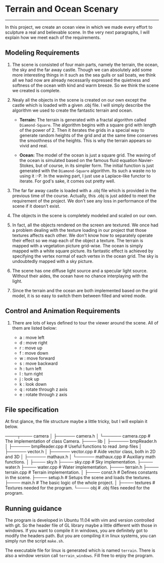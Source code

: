 # Terrain and Ocean Scenary
---------------------------

In this project, we create an ocean view in which we made every effort to sculpture a real and believable scene. In the very next paragraphs, I will explain how we meet each of the requirements.


## Modeling Requirements

1. The scene is consisted of four main parts, namely the terrain, the ocean, the sky and the far away castle. Though we can absolutely add some more interesting things in it such as the sea gulls or sail boats, we think all we had now are already necessarily expressed the quietness and softness of the ocean with kind and warm breeze. So we think the scene we created is complete.

2. Nealy all the objects in the scene is created on our own except the castle which is loaded with a given .obj file. I will simply describe the algorithm we used to create the fantastic terrain and ocean.

    + **Terrain:** The terrain is generated with a fractal algorithm called `Diamond-Square`. The algorithm begins with a square grid with length of the power of 2. Then it iterates the grids in a special way to generate random heights of the grid and at the same time conserves the smoothness of the heights. This is why the terrain appears so vivid and real.
    
    + **Ocean:** The model of the ocean is just a square grid. The waving of the ocean is simulated based on the famous fluid equation Navier-Stokes, but of course, in its simpler form. The initial function is just generated with the `Diamond-Square` algorithm. Its such a waste no to using it :-P. In the waving part, I just use a Laplace-like functor to iterate. For god's sake, it comes out pretty well.
    
3. The far far away castle is loaded with a .obj file which is provided in the previous time of the course. Actually, this .obj is just added to meet the requirement of the project. We don't see any loss in performance of the scene if it doesn't exist.

4. The objects in the scene is completely modeled and scaled on our own.

5. In fact, all the objects rendered on the screen are textured. We once had a problem dealing with the texture loading in our project that those textures affects each other. We don't know how to separately operate their effect so we map each of the object a texture. The terrain is mapped with a vegetation picture grid-wise. The ocean is simply mapped with a white square picture. Its fantastic effect is achieved by specifying the vertex normal of each vertex in the ocean grid. The sky is undoubtedly mapped with a sky picture.

6. The scene has one diffuse light source and a specular light source. Without their aides, the ocean have no chance interplaying with the light.

7. Since the terrain and the ocean are both implemented based on the grid model, it is so easy to switch them between filled and wired mode.


## Control and Animation Requirements

1. There are lots of keys defined to tour the viewer around the scene. All of them are listed below:

    + a : move left
    + d : move right
    + r : move up
    + f : move down
    + w : move forward
    + s : move backward
    + h : turn left
    + l : turn right
    + j : look up
    + k : look down
    + q : rotate through z axis
    + e : rotate through z axis


## File specification

At first glance, the file structure maybe a little tricky, but I will explain it below.

────┬──── camera 
    │       ├────── camera.h
    │       └────── camera.cpp      # The implementation of class Camera.
    ├──── lib
    │       ├────── bmpReader.h 
    │       ├────── bmpReader.cpp   # Useful functions to read .bmp files
    │       ├────── vector.h
    │       ├────── vector.cpp      # Aide vector class, both in 2D and 3D
    │       ├────── mathaux.h
    │       └────── mathaux.cpp     # Auxiliary math functions.
    │
    ├──── sky.h
    ├──── sky.cpp                   # Sky implementation.
    ├──── water.h
    ├──── water.cpp                 # Water implementation.
    ├──── terrain.h
    ├──── terrain.cpp               # Terrain implementation.
    │
    ├──── const.h                   # Defines constants in the scene.
    ├──── setup.h                   # Setups the scene and loads the textures.
    ├──── main.h                    # The basic logic of the whole project.
    │
    ├──── textures                  # Textures needed for the program.
    └──── obj                       # .obj files needed for the program.


## Running guidance

The program is developed in Ubuntu 11.04 with vim and version controlled with git. So the header file of GL library maybe a little different with those in windows. If you want to compile it in windows, you are definitely got to modify the headers path. But you are compiling it in linux systems, you can simply run the script `make.sh`.

The executable file for linux is generated which is named `terrain`. There is also a window version call `terrain_windows`. Fill free to enjoy the program.
